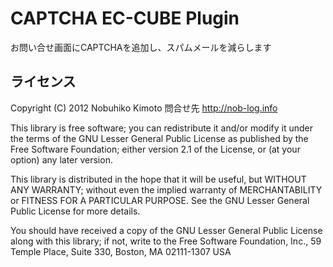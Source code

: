 CAPTCHA EC-CUBE Plugin 
======================
お問い合せ画面にCAPTCHAを追加し、スパムメールを減らします
 
ライセンス
----------
Copyright (C) 2012 Nobuhiko Kimoto
問合せ先  http://nob-log.info

This library is free software; you can redistribute it and/or
modify it under the terms of the GNU Lesser General Public
License as published by the Free Software Foundation; either
version 2.1 of the License, or (at your option) any later version.

This library is distributed in the hope that it will be useful,
but WITHOUT ANY WARRANTY; without even the implied warranty of
MERCHANTABILITY or FITNESS FOR A PARTICULAR PURPOSE. See the GNU
Lesser General Public License for more details.

You should have received a copy of the GNU Lesser General Public
License along with this library; if not, write to the Free Software
Foundation, Inc., 59 Temple Place, Suite 330, Boston, MA 02111-1307 USA
